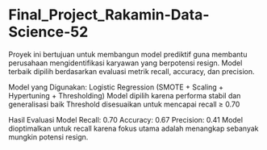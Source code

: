 # Final_Project_Rakamin-Data-Science-52
Proyek ini bertujuan untuk membangun model prediktif guna membantu perusahaan mengidentifikasi karyawan yang berpotensi resign. Model terbaik dipilih berdasarkan evaluasi metrik recall, accuracy, dan precision.

Model yang Digunakan:
Logistic Regression (SMOTE + Scaling + Hypertuning + Thresholding)
Model dipilih karena performa stabil dan generalisasi baik
Threshold disesuaikan untuk mencapai recall ≥ 0.70

Hasil Evaluasi Model
Recall: 0.70
Accuracy: 0.67
Precision: 0.41
Model dioptimalkan untuk recall karena fokus utama adalah menangkap sebanyak mungkin potensi resign.
